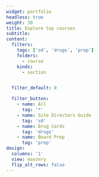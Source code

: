 ```yaml
---
widget: portfolio
headless: true
weight: 30
title: Explore top courses
subtitle:
content:
  filters:
    tags: ['sd', 'drugs', 'prep']
    folders:
      - course
    kinds:
      - section


  filter_default: 0

  filter_button:
    - name: All
      tag: '*'
    - name: Site Directors Guide
      tag: 'sd'
    - name: Drug Cards
      tag: 'drugs'
    - name: Board Prep
      tag: 'prep'
design:
  columns: '1'
  view: masonry
  flip_alt_rows: false
---
```



